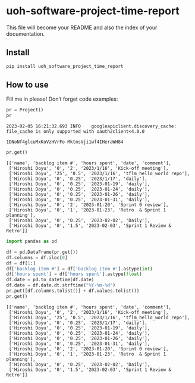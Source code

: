 uoh-software-project-time-report
================

<!-- WARNING: THIS FILE WAS AUTOGENERATED! DO NOT EDIT! -->

This file will become your README and also the index of your
documentation.

## Install

``` sh
pip install uoh_software_project_time_report
```

## How to use

Fill me in please! Don’t forget code examples:

``` python
pr = Project()
pr
```

    2023-02-05 16:21:32.693 INFO    googleapiclient.discovery_cache: file_cache is only supported with oauth2client<4.0.0

    1DNoNf4glcuMxKoVzHVrFo-MktmsVji1wf4IHeraWH84

``` python
pr.get()
```

    [['name', 'backlog item #', 'hours spent', 'date', 'comment'],
     ['Hiroshi Doyu', '0', '2', '2023/1/16', 'Kick-off meeting'],
     ['Hiroshi Doyu', '25', '0.5', '2023/1/16', 'tflm_hello_world repo'],
     ['Hiroshi Doyu', '0', '0.25', '2023/1/17', 'daily'],
     ['Hiroshi Doyu', '0', '0.25', '2023-01-19', 'daily'],
     ['Hiroshi Doyu', '0', '0.25', '2023-01-24', 'daily'],
     ['Hiroshi Doyu', '0', '0.25', '2023-01-26', 'daily'],
     ['Hiroshi Doyu', '0', '0.25', '2023-01-31', 'daily'],
     ['Hiroshi Doyu', '0', '2', '2023-01-20', 'Sprint 0 review'],
     ['Hiroshi Doyu', '0', '1', '2023-01-23', 'Retro  & Sprint 1 planning'],
     ['Hiroshi Doyu', '0', '0.25', '2023-02-02', 'Daily'],
     ['Hiroshi Doyu', '0', '1.5', '2023-02-03', 'Sprint 1 Review & Retro']]

``` python
import pandas as pd
```

``` python
df = pd.DataFrame(pr.get())
df.columns = df.iloc[0]
df = df[1:]
df['backlog item #'] = df['backlog item #'].astype(int)
df['hours spent'] = df['hours spent'].astype(float)
df.date = pd.to_datetime(df.date)
df.date = df.date.dt.strftime("%Y-%m-%d")
pr.put([df.columns.tolist()] + df.values.tolist())
pr.get()
```

    [['name', 'backlog item #', 'hours spent', 'date', 'comment'],
     ['Hiroshi Doyu', '0', '2', '2023/1/16', 'Kick-off meeting'],
     ['Hiroshi Doyu', '25', '0.5', '2023/1/16', 'tflm_hello_world repo'],
     ['Hiroshi Doyu', '0', '0.25', '2023/1/17', 'daily'],
     ['Hiroshi Doyu', '0', '0.25', '2023-01-19', 'daily'],
     ['Hiroshi Doyu', '0', '0.25', '2023-01-24', 'daily'],
     ['Hiroshi Doyu', '0', '0.25', '2023-01-26', 'daily'],
     ['Hiroshi Doyu', '0', '0.25', '2023-01-31', 'daily'],
     ['Hiroshi Doyu', '0', '2', '2023-01-20', 'Sprint 0 review'],
     ['Hiroshi Doyu', '0', '1', '2023-01-23', 'Retro  & Sprint 1 planning'],
     ['Hiroshi Doyu', '0', '0.25', '2023-02-02', 'Daily'],
     ['Hiroshi Doyu', '0', '1.5', '2023-02-03', 'Sprint 1 Review & Retro']]
